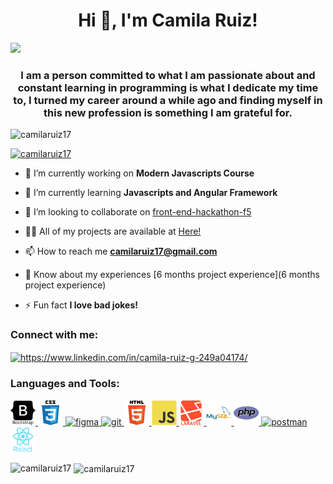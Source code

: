 <h1 align="center">Hi 👋, I'm Camila Ruiz!</h1>

<img src="https://user-images.githubusercontent.com/29289121/233662765-46b6c46b-629e-446b-853f-80c37b819c0d.PNG">

<h3 align="center">I am a person committed to what I am passionate about and constant learning in programming is what I dedicate my time to, I turned my career around a while ago and finding myself in this new profession is something I am grateful for.</h3>

<p align="left"> <img src="https://komarev.com/ghpvc/?username=camilaruiz17&label=Profile%20views&color=0e75b6&style=flat" alt="camilaruiz17" /> </p>

<p align="left"> <a href="https://github.com/ryo-ma/github-profile-trophy"><img src="https://github-profile-trophy.vercel.app/?username=camilaruiz17" alt="camilaruiz17" /></a> </p>

- 🔭 I’m currently working on **Modern Javascripts Course**

- 🌱 I’m currently learning **Javascripts and Angular Framework**

- 👯 I’m looking to collaborate on [front-end-hackathon-f5](https://github.com/camilaruiz17/front-end-hackathon-f5)

- 👨‍💻 All of my projects are available at [Here!](Here!)

- 📫 How to reach me **camilaruiz17@gmail.com**

- 📄 Know about my experiences [6 months project experience](6 months project experience)

- ⚡ Fun fact **I love bad jokes!**

<h3 align="left">Connect with me:</h3>
<p align="left">
<a href="https://linkedin.com/in/https://www.linkedin.com/in/camila-ruiz-g-249a04174/" target="blank"><img align="center" src="https://raw.githubusercontent.com/rahuldkjain/github-profile-readme-generator/master/src/images/icons/Social/linked-in-alt.svg" alt="https://www.linkedin.com/in/camila-ruiz-g-249a04174/" height="30" width="40" /></a>
</p>

<h3 align="left">Languages and Tools:</h3>
<p align="left"> <a href="https://getbootstrap.com" target="_blank" rel="noreferrer"> <img src="https://raw.githubusercontent.com/devicons/devicon/master/icons/bootstrap/bootstrap-plain-wordmark.svg" alt="bootstrap" width="40" height="40"/> </a> <a href="https://www.w3schools.com/css/" target="_blank" rel="noreferrer"> <img src="https://raw.githubusercontent.com/devicons/devicon/master/icons/css3/css3-original-wordmark.svg" alt="css3" width="40" height="40"/> </a> <a href="https://www.figma.com/" target="_blank" rel="noreferrer"> <img src="https://www.vectorlogo.zone/logos/figma/figma-icon.svg" alt="figma" width="40" height="40"/> </a> <a href="https://git-scm.com/" target="_blank" rel="noreferrer"> <img src="https://www.vectorlogo.zone/logos/git-scm/git-scm-icon.svg" alt="git" width="40" height="40"/> </a> <a href="https://www.w3.org/html/" target="_blank" rel="noreferrer"> <img src="https://raw.githubusercontent.com/devicons/devicon/master/icons/html5/html5-original-wordmark.svg" alt="html5" width="40" height="40"/> </a> <a href="https://developer.mozilla.org/en-US/docs/Web/JavaScript" target="_blank" rel="noreferrer"> <img src="https://raw.githubusercontent.com/devicons/devicon/master/icons/javascript/javascript-original.svg" alt="javascript" width="40" height="40"/> </a> <a href="https://laravel.com/" target="_blank" rel="noreferrer"> <img src="https://raw.githubusercontent.com/devicons/devicon/master/icons/laravel/laravel-plain-wordmark.svg" alt="laravel" width="40" height="40"/> </a> <a href="https://www.mysql.com/" target="_blank" rel="noreferrer"> <img src="https://raw.githubusercontent.com/devicons/devicon/master/icons/mysql/mysql-original-wordmark.svg" alt="mysql" width="40" height="40"/> </a> <a href="https://www.php.net" target="_blank" rel="noreferrer"> <img src="https://raw.githubusercontent.com/devicons/devicon/master/icons/php/php-original.svg" alt="php" width="40" height="40"/> </a> <a href="https://postman.com" target="_blank" rel="noreferrer"> <img src="https://www.vectorlogo.zone/logos/getpostman/getpostman-icon.svg" alt="postman" width="40" height="40"/> </a> <a href="https://reactjs.org/" target="_blank" rel="noreferrer"> <img src="https://raw.githubusercontent.com/devicons/devicon/master/icons/react/react-original-wordmark.svg" alt="react" width="40" height="40"/> </a> </p>

<p><img align="left" src="https://github-readme-stats.vercel.app/api/top-langs?username=camilaruiz17&show_icons=true&locale=en&layout=compact" alt="camilaruiz17" /></p>

<p>&nbsp;<img align="center" src="https://github-readme-stats.vercel.app/api?username=camilaruiz17&show_icons=true&locale=en" alt="camilaruiz17" /></p>

